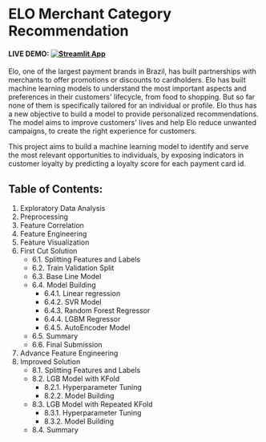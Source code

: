 # ELO Merchant Category Recommendation

#### LIVE DEMO: [![Streamlit App](https://static.streamlit.io/badges/streamlit_badge_black_white.svg)](https://share.streamlit.io/shekhartz/elo-app)

Elo, one of the largest payment brands in Brazil, has built partnerships with merchants to offer promotions or discounts to cardholders. Elo has built machine learning models to understand the most important aspects and preferences in their customers' lifecycle, from food to shopping. But so far none of them is specifically tailored for an individual or profile. Elo thus has a new objective to build a model to provide personalized recommendations. The model aims to improve customers' lives and help Elo reduce unwanted campaigns, to create the right experience for customers.

This project aims to build a machine learning model to identify and serve the most relevant opportunities to individuals, by exposing indicators in customer loyalty by predicting a loyalty score for each payment card id.


## Table of Contents:

1. Exploratory Data Analysis
2. Preprocessing
3. Feature Correlation
4. Feature Engineering
5. Feature Visualization
6. First Cut Solution
    - 6.1. Splitting Features and Labels
    - 6.2. Train Validation Split
    - 6.3. Base Line Model
    - 6.4. Model Building
        - 6.4.1. Linear regression
        - 6.4.2. SVR Model
        - 6.4.3. Random Forest Regressor
        - 6.4.4. LGBM Regressor
        - 6.4.5. AutoEncoder Model
    - 6.5. Summary
    - 6.6. Final Submission
7. Advance Feature Engineering
8. Improved Solution
    - 8.1. Splitting Features and Labels
    - 8.2. LGB Model with KFold
        - 8.2.1. Hyperparameter Tuning
        - 8.2.2. Model Building
    - 8.3. LGB Model with Repeated KFold
        - 8.3.1. Hyperparameter Tuning
        - 8.3.2. Model Building
    - 8.4. Summary


